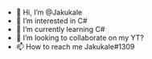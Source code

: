 - 👋 Hi, I’m @Jakukale
- 👀 I’m interested in C#
- 🌱 I’m currently learning C#
- 💞️ I’m looking to collaborate on my YT?
- 📫 How to reach me Jakukale#1309

<!---
Jakukale/Jakukale is a ✨ special ✨ repository because its `README.md` (this file) appears on your GitHub profile.
You can click the Preview link to take a look at your changes.
--->
